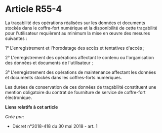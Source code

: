 # Article R55-4

La traçabilité des opérations réalisées sur les données et documents stockés dans le coffre-fort numérique et la
disponibilité de cette traçabilité pour l'utilisateur requièrent au minimum la mise en œuvre des mesures suivantes :

1° L'enregistrement et l'horodatage des accès et tentatives d'accès ;

2° L'enregistrement des opérations affectant le contenu ou l'organisation des données et documents de l'utilisateur ;

3° L'enregistrement des opérations de maintenance affectant les données et documents stockés dans les coffres-forts
numériques.

Les durées de conservation de ces données de traçabilité constituent une mention obligatoire du contrat de fourniture de
service de coffre-fort électronique.

**Liens relatifs à cet article**

_Créé par_:

  - Décret n°2018-418 du 30 mai 2018 - art. 1
